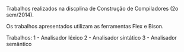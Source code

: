Trabalhos realizados na discplina de Construção de Compiladores (2o sem/2014).

Os trabalhos apresentados utilizam as ferramentas Flex e Bison.

Trabalhos:
1 - Analisador léxico
2 - Analisador sintático
3 - Analisador semântico

